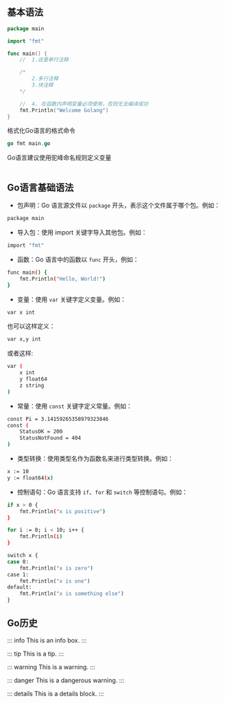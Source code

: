## 基本语法
```go
package main

import "fmt"

func main() {
	//  1.这是单行注释

	/*
		2.多行注释
		3.块注释
	*/

	//  4. 在函数内声明变量必须使用，否则无法编译成功
	fmt.Println("Welcome Golang")
}
```
格式化Go语言的格式命令
```go
go fmt main.go
```
Go语言建议使用驼峰命名规则定义变量
```go


```


## Go语言基础语法

- 包声明：Go 语言源文件以 `package` 开头，表示这个文件属于哪个包。例如：
```sh
package main
```
- 导入包：使用 import 关键字导入其他包。例如：
```sh
import "fmt"
```
- 函数：Go 语言中的函数以 `func` 开头，例如：
```sh
func main() {
    fmt.Println("Hello, World!")
}
```
- 变量：使用 `var` 关键字定义变量。例如：
```sh
var x int
```
也可以这样定义：
```sh
var x,y int
```
或者这样:
```sh
var (
	x int
	y float64
	z string
)
```
- 常量：使用 `const` 关键字定义常量。例如：
```sh
const Pi = 3.14159265358979323846
const (
    StatusOK = 200
    StatusNotFound = 404
)
```
- 类型转换：使用类型名作为函数名来进行类型转换。例如：
```sh
x := 10
y := float64(x)
```
- 控制语句：Go 语言支持 `if`、`for` 和 `switch` 等控制语句。例如：
```sh
if x > 0 {
    fmt.Println("x is positive")
}
```
```sh
for i := 0; i < 10; i++ {
    fmt.Println(i)
}
```

```sh
switch x {
case 0:
    fmt.Println("x is zero")
case 1:
    fmt.Println("x is one")
default:
    fmt.Println("x is something else")
}
```





## Go历史
::: info
This is an info box.
:::

::: tip
This is a tip.
:::

::: warning
This is a warning.
:::

::: danger
This is a dangerous warning.
:::

::: details
This is a details block.
:::



